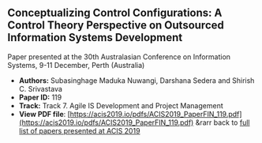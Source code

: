 ## Conceptualizing Control Configurations: A Control Theory Perspective on Outsourced Information Systems Development

Paper presented at the 30th Australasian Conference on Information Systems, 9-11 December, Perth (Australia)
- **Authors:** Subasinghage Maduka Nuwangi, Darshana Sedera and Shirish C. Srivastava
- **Paper ID:** 119
- **Track:** Track 7. Agile IS Development and Project Management
- **View PDF file**: [https://acis2019.io/pdfs/ACIS2019_PaperFIN_119.pdf](https://acis2019.io/pdfs/ACIS2019_PaperFIN_119.pdf)
&rarr back to [full list of papers presented at ACIS 2019](https://acis2019.io/)